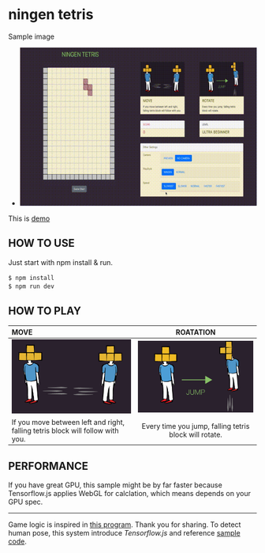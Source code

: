 # ningen tetris
Sample image
* ![サンプル](assets/img/sample.gif)

This is [demo](https://ningen-tetris.herokuapp.com/)

## HOW TO USE
Just start with npm install & run.
``` bash
$ npm install
$ npm run dev
```

## HOW TO PLAY
| MOVE | ROATATION |
|:-----------|:------------:|
| ![サンプル](assets/img/move.png)| ![サンプル](assets/img/rotate.png)|
| If you move between left and right, falling tetris block will follow with you.| Every time you jump, falling tetris block will rotate. |

## PERFORMANCE
If you have great GPU, this sample might be by far faster because Tensorflow.js applies WebGL for calclation, which means depends on your GPU spec.

---

Game logic is inspired in [this program](https://torisky.com/javascript%EF%BC%9A%E3%83%86%E3%83%88%E3%83%AA%E3%82%B9%E3%83%97%E3%83%AD%E3%82%B0%E3%83%A9%E3%83%A0/). Thank you for sharing.
To detect human pose, this system introduce *Tensorflow.js* and reference [sample code](https://developers.gnavi.co.jp/entry/posenet/hasegawa).
